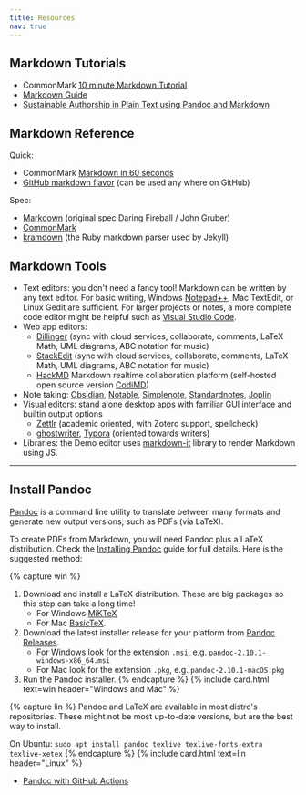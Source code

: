 ```yaml
---
title: Resources
nav: true
---
```


## Markdown Tutorials

- CommonMark [10 minute Markdown Tutorial](https://commonmark.org/help/tutorial/)
- [Markdown Guide](https://www.markdownguide.org/)
- [Sustainable Authorship in Plain Text using Pandoc and Markdown](https://programminghistorian.org/en/lessons/sustainable-authorship-in-plain-text-using-pandoc-and-markdown)

## Markdown Reference

Quick: 

- CommonMark [Markdown in 60 seconds](https://commonmark.org/help/)
- [GitHub markdown flavor](https://docs.github.com/en/get-started/writing-on-github/getting-started-with-writing-and-formatting-on-github/basic-writing-and-formatting-syntax) (can be used any where on GitHub)

Spec:

- [Markdown](https://daringfireball.net/projects/markdown/) (original spec Daring Fireball / John Gruber)
- [CommonMark](https://commonmark.org/)
- [kramdown](https://kramdown.gettalong.org/syntax.html) (the Ruby markdown parser used by Jekyll)

## Markdown Tools

- Text editors: you don't need a fancy tool! Markdown can be written by any text editor. For basic writing, Windows [Notepad++](https://notepad-plus-plus.org/), Mac TextEdit, or Linux Gedit are sufficient. For larger projects or notes, a more complete code editor might be helpful such as [Visual Studio Code](https://code.visualstudio.com/).
- Web app editors:
    - [Dillinger](https://dillinger.io/) (sync with cloud services, collaborate, comments, LaTeX Math, UML diagrams, ABC notation for music)
    - [StackEdit](https://stackedit.io/) (sync with cloud services, collaborate, comments, LaTeX Math, UML diagrams, ABC notation for music)
    - [HackMD](https://hackmd.io/) Markdown realtime collaboration platform (self-hosted open source version [CodiMD](https://github.com/hackmdio/codimd))
- Note taking: [Obsidian](https://obsidian.md/), [Notable](https://notable.md/), [Simplenote](https://simplenote.com/), [Standardnotes](https://standardnotes.org/), [Joplin](https://joplinapp.org/)
- Visual editors: stand alone desktop apps with familiar GUI interface and builtin output options 
    - [Zettlr](https://www.zettlr.com/) (academic oriented, with Zotero support, spellcheck) 
    - [ghostwriter](https://ghostwriter.kde.org/), [Typora](https://www.typora.io/) (oriented towards writers)
- Libraries: the Demo editor uses [markdown-it](https://github.com/markdown-it/markdown-it) library to render Markdown using JS.

--------------------

## Install Pandoc

[Pandoc](https://pandoc.org/) is a command line utility to translate between many formats and generate new output versions, such as PDFs (via LaTeX).

To create PDFs from Markdown, you will need Pandoc plus a LaTeX distribution.
Check the [Installing Pandoc](https://pandoc.org/installing.html) guide for full details. 
Here is the suggested method:

{% capture win %}
1. Download and install a LaTeX distribution. These are big packages so this step can take a long time!
    - For Windows [MiKTeX](https://miktex.org/download)
    - For Mac [BasicTeX](http://www.tug.org/mactex/morepackages.html).
2. Download the latest installer release for your platform from [Pandoc Releases](https://github.com/jgm/pandoc/releases). 
    - For Windows look for the extension `.msi`, e.g. `pandoc-2.10.1-windows-x86_64.msi`
    - For Mac look for the extension `.pkg`, e.g. `pandoc-2.10.1-macOS.pkg`
3. Run the Pandoc installer.
{% endcapture %}
{% include card.html text=win header="Windows and Mac" %}

{% capture lin %}
Pandoc and LaTeX are available in most distro's repositories. 
These might not be most up-to-date versions, but are the best way to install. 

On Ubuntu: `sudo apt install pandoc texlive texlive-fonts-extra texlive-xetex`
{% endcapture %}
{% include card.html text=lin header="Linux" %}

- [Pandoc with GitHub Actions](https://github.com/pandoc/pandoc-action-example)
